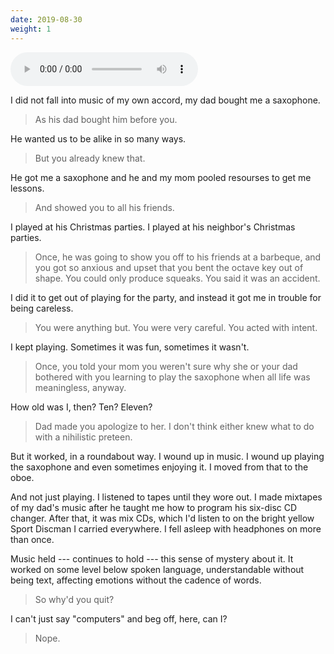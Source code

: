```yaml
---
date: 2019-08-30
weight: 1
---
```



<audio autoplay controls src="/miniatures/1.mp3"></audio>

I did not fall into music of my own accord, my dad bought me a saxophone.

> As his dad bought him before you.

He wanted us to be alike in so many ways.

> But you already knew that.

He got me a saxophone and he and my mom pooled resourses to get me lessons.

> And showed you to all his friends.

I played at his Christmas parties. I played at his neighbor's Christmas parties.

> Once, he was going to show you off to his friends at a barbeque, and you got so anxious and upset that you bent the octave key out of shape. You could only produce squeaks. You said it was an accident.

I did it to get out of playing for the party, and instead it got me in trouble for being careless.

> You were anything but. You were very careful. You acted with intent.

I kept playing. Sometimes it was fun, sometimes it wasn't.

> Once, you told your mom you weren't sure why she or your dad bothered with you learning to play the saxophone when all life was meaningless, anyway.

How old was I, then? Ten? Eleven?

> Dad made you apologize to her. I don't think either knew what to do with a nihilistic preteen.

But it worked, in a roundabout way. I wound up in music. I wound up playing the saxophone and even sometimes enjoying it. I moved from that to the oboe.

And not just playing. I listened to tapes until they wore out. I made mixtapes of my dad's music after he taught me how to program his six-disc CD changer. After that, it was mix CDs, which I'd listen to on the bright yellow Sport Discman I carried everywhere. I fell asleep with headphones on more than once.

Music held --- continues to hold --- this sense of mystery about it. It worked on some level below spoken language, understandable without being text, affecting emotions without the cadence of words.

> So why'd you quit?

I can't just say "computers" and beg off, here, can I?

> Nope.
